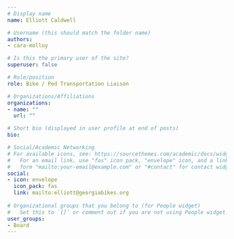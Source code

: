 ```yaml
---
# Display name
name: Elliott Caldwell

# Username (this should match the folder name)
authors:
- cara-molloy

# Is this the primary user of the site?
superuser: false

# Role/position
role: Bike / Ped Transportation Liaison

# Organizations/Affiliations
organizations:
- name: ""
  url: ""

# Short bio (displayed in user profile at end of posts)
bio:

# Social/Academic Networking
# For available icons, see: https://sourcethemes.com/academic/docs/widgets/#icons
#   For an email link, use "fas" icon pack, "envelope" icon, and a link in the
#   form "mailto:your-email@example.com" or "#contact" for contact widget.
social:
- icon: envelope
  icon_pack: fas
  link: mailto:elliott@georgiabikes.org
  
# Organizational groups that you belong to (for People widget)
#   Set this to `[]` or comment out if you are not using People widget.  
user_groups:
- Board
---
```

